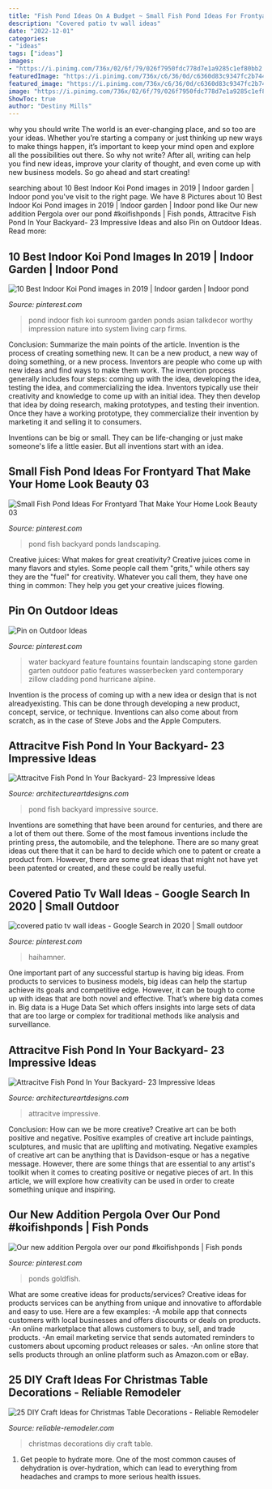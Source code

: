 ```yaml
---
title: "Fish Pond Ideas On A Budget ~ Small Fish Pond Ideas For Frontyard That Make Your Home Look Beauty 03"
description: "Covered patio tv wall ideas"
date: "2022-12-01"
categories:
- "ideas"
tags: ["ideas"]
images:
- "https://i.pinimg.com/736x/02/6f/79/026f7950fdc778d7e1a9285c1ef80bb2.jpg"
featuredImage: "https://i.pinimg.com/736x/c6/36/0d/c6360d83c9347fc2b7446a5a60cff61b.jpg"
featured_image: "https://i.pinimg.com/736x/c6/36/0d/c6360d83c9347fc2b7446a5a60cff61b.jpg"
image: "https://i.pinimg.com/736x/02/6f/79/026f7950fdc778d7e1a9285c1ef80bb2.jpg"
ShowToc: true
author: "Destiny Mills"
---
```



why you should write
The world is an ever-changing place, and so too are your ideas. Whether you’re starting a company or just thinking up new ways to make things happen, it’s important to keep your mind open and explore all the possibilities out there. So why not write? After all, writing can help you find new ideas, improve your clarity of thought, and even come up with new business models. So go ahead and start creating!

	

		
searching about 10 Best Indoor Koi Pond images in 2019 | Indoor garden | Indoor pond you've visit to the right page. We have 8 Pictures about 10 Best Indoor Koi Pond images in 2019 | Indoor garden | Indoor pond like Our new addition Pergola over our pond #koifishponds | Fish ponds, Attracitve Fish Pond In Your Backyard- 23 Impressive Ideas and also Pin on Outdoor Ideas. Read more:
		
    
## 10 Best Indoor Koi Pond Images In 2019 | Indoor Garden | Indoor Pond

<img loading=lazy src="https://i.pinimg.com/736x/c6/36/0d/c6360d83c9347fc2b7446a5a60cff61b.jpg" onerror="this.onerror=null;this.src='https://tse1.mm.bing.net/th?id=OIP.LQcIKX4YEB39PbWvCTPfXgHaLH&amp;pid=15.1';" alt="10 Best Indoor Koi Pond images in 2019 | Indoor garden | Indoor pond">

_Source: pinterest.com_

>pond indoor fish koi sunroom garden ponds asian talkdecor worthy impression nature into system living carp firms. 

	

Conclusion: Summarize the main points of the article.
Invention is the process of creating something new. It can be a new product, a new way of doing something, or a new process. Inventors are people who come up with new ideas and find ways to make them work.
The invention process generally includes four steps: coming up with the idea, developing the idea, testing the idea, and commercializing the idea. Inventors typically use their creativity and knowledge to come up with an initial idea. They then develop that idea by doing research, making prototypes, and testing their invention. Once they have a working prototype, they commercialize their invention by marketing it and selling it to consumers.

Inventions can be big or small. They can be life-changing or just make someone's life a little easier. But all inventions start with an idea.

    
## Small Fish Pond Ideas For Frontyard That Make Your Home Look Beauty 03

<img loading=lazy src="https://i.pinimg.com/736x/02/6f/79/026f7950fdc778d7e1a9285c1ef80bb2.jpg" onerror="this.onerror=null;this.src='https://tse1.mm.bing.net/th?id=OIP.CwCZACWOjAZTi_Tr24v1xAHaJ3&amp;pid=15.1';" alt="Small Fish Pond Ideas For Frontyard That Make Your Home Look Beauty 03">

_Source: pinterest.com_

>pond fish backyard ponds landscaping. 

	

Creative juices: What makes for great creativity?
Creative juices come in many flavors and styles. Some people call them "grits," while others say they are the "fuel" for creativity. Whatever you call them, they have one thing in common: They help you get your creative juices flowing.

    
## Pin On Outdoor Ideas

<img loading=lazy src="https://i.pinimg.com/736x/1f/2d/00/1f2d00cd4b8ee253a1a5dc59658fb85d.jpg" onerror="this.onerror=null;this.src='https://tse2.mm.bing.net/th?id=OIP.27nmYaFpRBwzugdYKiQefAHaLH&amp;pid=15.1';" alt="Pin on Outdoor Ideas">

_Source: pinterest.com_

>water backyard feature fountains fountain landscaping stone garden garten outdoor patio features wasserbecken yard contemporary zillow cladding pond hurricane alpine. 

	

Invention is the process of coming up with a new idea or design that is not alreadyexisting. This can be done through developing a new product, concept, service, or technique. Inventions can also come about from scratch, as in the case of Steve Jobs and the Apple Computers.

    
## Attracitve Fish Pond In Your Backyard- 23 Impressive Ideas

<img loading=lazy src="https://www.architectureartdesigns.com/wp-content/uploads/2015/05/206-630x441.jpg" onerror="this.onerror=null;this.src='https://tse1.mm.bing.net/th?id=OIP.7ClpVcLy96jVCcPPpVmXRAHaFL&amp;pid=15.1';" alt="Attracitve Fish Pond In Your Backyard- 23 Impressive Ideas">

_Source: architectureartdesigns.com_

>pond fish backyard impressive source. 

	

Inventions are something that have been around for centuries, and there are a lot of them out there. Some of the most famous inventions include the printing press, the automobile, and the telephone. There are so many great ideas out there that it can be hard to decide which one to patent or create a product from. However, there are some great ideas that might not have yet been patented or created, and these could be really useful.

    
## Covered Patio Tv Wall Ideas - Google Search In 2020 | Small Outdoor

<img loading=lazy src="https://i.pinimg.com/736x/df/73/bc/df73bc8b079438a6e7ffd773c78f6d3c.jpg" onerror="this.onerror=null;this.src='https://tse4.mm.bing.net/th?id=OIP.ZSwh_u5VeA-xZEmTzTFOOgHaEw&amp;pid=15.1';" alt="covered patio tv wall ideas - Google Search in 2020 | Small outdoor">

_Source: pinterest.com_

>haihamner. 

	

One important part of any successful startup is having big ideas. From products to services to business models, big ideas can help the startup achieve its goals and competitive edge. However, it can be tough to come up with ideas that are both novel and effective. That’s where big data comes in. Big data is a Huge Data Set which offers insights into large sets of data that are too large or complex for traditional methods like analysis and surveillance.

    
## Attracitve Fish Pond In Your Backyard- 23 Impressive Ideas

<img loading=lazy src="https://www.architectureartdesigns.com/wp-content/uploads/2015/05/1822.jpg" onerror="this.onerror=null;this.src='https://tse1.mm.bing.net/th?id=OIP.L1xjp5fx-N5-gvzd5dtKeQHaFj&amp;pid=15.1';" alt="Attracitve Fish Pond In Your Backyard- 23 Impressive Ideas">

_Source: architectureartdesigns.com_

>attracitve impressive. 

	

Conclusion: How can we be more creative?
Creative art can be both positive and negative. Positive examples of creative art include paintings, sculptures, and music that are uplifting and motivating. Negative examples of creative art can be anything that is Davidson-esque or has a negative message. However, there are some things that are essential to any artist's toolkit when it comes to creating positive or negative pieces of art. In this article, we will explore how creativity can be used in order to create something unique and inspiring.

    
## Our New Addition Pergola Over Our Pond #koifishponds | Fish Ponds

<img loading=lazy src="https://i.pinimg.com/736x/ef/ac/6e/efac6e8b5cc7740c2aebeff196a87c14.jpg" onerror="this.onerror=null;this.src='https://tse3.mm.bing.net/th?id=OIP.8pwnTLjeuiUt6pb_a-g0IgHaJ6&amp;pid=15.1';" alt="Our new addition Pergola over our pond #koifishponds | Fish ponds">

_Source: pinterest.com_

>ponds goldfish. 

	

What are some creative ideas for products/services?
Creative ideas for products services can be anything from unique and innovative to affordable and easy to use. Here are a few examples: 
-A mobile app that connects customers with local businesses and offers discounts or deals on products. 
-An online marketplace that allows customers to buy, sell, and trade products. 
-An email marketing service that sends automated reminders to customers about upcoming product releases or sales. 
-An online store that sells products through an online platform such as Amazon.com or eBay.

    
## 25 DIY Craft Ideas For Christmas Table Decorations - Reliable Remodeler

<img loading=lazy src="http://dyj7luh3166cu.cloudfront.net/wp-content/uploads/sites/6/2016/11/Lanterns.jpg" onerror="this.onerror=null;this.src='https://tse1.mm.bing.net/th?id=OIP.AakqDyeWes3p0ajdlzmKkQAAAA&amp;pid=15.1';" alt="25 DIY Craft Ideas for Christmas Table Decorations - Reliable Remodeler">

_Source: reliable-remodeler.com_

>christmas decorations diy craft table. 

	

1. Get people to hydrate more. One of the most common causes of dehydration is over-hydration, which can lead to everything from headaches and cramps to more serious health issues.

